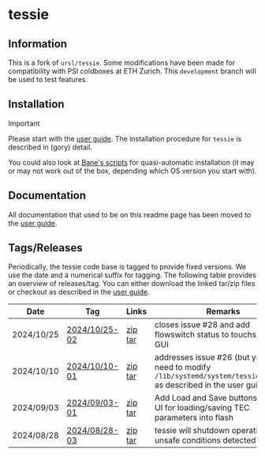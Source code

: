 # tessie

## Information
This is a fork of `ursl/tessie`. Some modifications have been made for compatibility with PSI coldboxes at ETH Zurich. This `development` branch will be used to test features.

## Installation
>[!IMPORTANT]
>Please start with the [user guide](https://github.com/ursl/tessie/blob/master/main.pdf).
>The installation procedure for `tessie` is described in (gory) detail.

You could also look at [Bane's scripts](https://github.com/BranislavRistic/tessie/tree/dev) for quasi-automatic installation (it may or may not work out of the box, depending which OS version you start with).

## Documentation
All documentation that used to be on this readme page has been moved to the [user guide](https://github.com/ursl/tessie/blob/master/main.pdf).

## Tags/Releases
Periodically, the tessie code base is tagged to provide fixed versions. We use the date and a numerical suffix for tagging. The following table provides an overview of releases/tag. You can either download the linked tar/zip files or checkout as described in the [user guide](https://github.com/ursl/tessie/blob/master/main.pdf).

|Date   | Tag  | Links   | Remarks   |
| ----- | ----------- | ----- | ---- |
| 2024/10/25 | [2024/10/25-02](https://github.com/ursl/tessie/releases/tag/2024%2F10%2F25-02) &nbsp; &nbsp; &nbsp; &nbsp; &nbsp; &nbsp;  | [zip](https://github.com/ursl/tessie/archive/refs/tags/2024/10/25-02.zip) [tar](https://github.com/ursl/tessie/archive/refs/tags/2024/10/25-02.tar.gz) | closes issue #28 and add flowswitch status to touchscreen GUI |
| 2024/10/10 | [2024/10/10-01](https://github.com/ursl/tessie/releases/tag/2024%2F10%2F10-01)  | [zip](https://github.com/ursl/tessie/archive/refs/tags/2024/10/10-01.zip) [tar](https://github.com/ursl/tessie/archive/refs/tags/2024/10/10-01.tar.gz) | addresses issue #26 (but you also need to modify `/lib/systemd/system/tessie.service` as described in the user guide) |
|2024/09/03 |  [2024/09/03-01](https://github.com/ursl/tessie/releases/tag/2024%2F09%2F03-01)  | [zip](https://github.com/ursl/tessie/archive/refs/tags/2024/09/03-01.zip) [tar](https://github.com/ursl/tessie/archive/refs/tags/2024/09/03-01.tar.gz) | Add Load and Save buttons to web UI for loading/saving TEC parameters into flash  |
|2024/08/28 |  [2024/08/28-03](https://github.com/ursl/tessie/releases/tag/2024%2F08%2F28-03)   | [zip](https://github.com/ursl/tessie/archive/refs/tags/2024/08/28-03.zip) [tar](https://github.com/ursl/tessie/archive/refs/tags/2024/08/28-03.tar.gz) | tessie will shutdown operations if unsafe conditions detected  |
